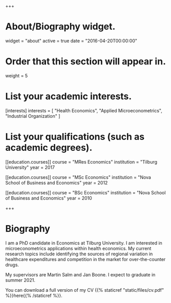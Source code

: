 +++
# About/Biography widget.
widget = "about"
active = true
date = "2016-04-20T00:00:00"

# Order that this section will appear in.
weight = 5

# List your academic interests.
[interests]
  interests = [
    "Health Economics",
    "Applied Microeconometrics",
    "Industrial Organization"
  ]

# List your qualifications (such as academic degrees).
[[education.courses]]
  course = "MRes Economics"
  institution = "Tilburg University"
  year = 2017

[[education.courses]]
  course = "MSc Economics"
  institution = "Nova School of Business and Economics"
  year = 2012

[[education.courses]]
  course = "BSc Economics"
  institution = "Nova School of Business and Economics"
  year = 2010
 
+++

# Biography

I am a PhD candidate in Economics at Tilburg University. I am interested in microeconometrics applications within health economics. My current research topics include identifying the sources of regional variation in healthcare expenditures and competition in the market for over-the-counter drugs.

My supervisors are Martin Salm and Jan Boone. I expect to graduate in summer 2021.

You can download a full version of my CV {{% staticref "static/files/cv.pdf" %}}here{{% /staticref %}}.

